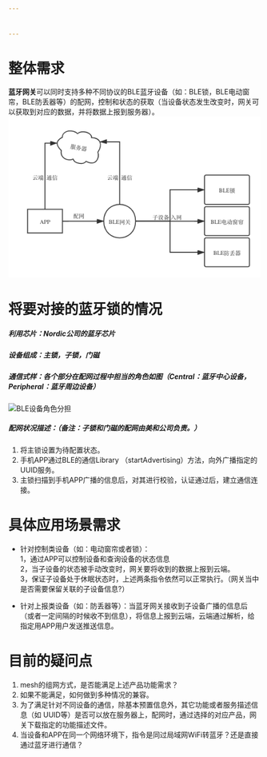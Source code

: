 ```yaml
---


---
```


<h1 id="整体需求">整体需求</h1>
<p><strong>蓝牙网关</strong>可以同时支持多种不同协议的BLE蓝牙设备（如：BLE锁，BLE电动窗帘，BLE防丢器等）的配网，控制和状态的获取（当设备状态发生改变时，网关可以获取到对应的数据，并将数据上报到服务器）。<br>
<img src="./ble.png" alt="具体流程"></p>
<h1 id="将要对接的蓝牙锁的情况">将要对接的蓝牙锁的情况</h1>
<h5 id="利用芯片：nordic公司的蓝牙芯片">利用芯片：Nordic公司的蓝牙芯片</h5>
<h5 id="设备组成：主锁，子锁，门磁">设备组成：主锁，子锁，门磁</h5>
<h5 id="通信式样：各个部分在配网过程中担当的角色如图（central：蓝牙中心设备，peripheral：蓝牙周边设备）">通信式样：各个部分在配网过程中担当的角色如图（Central：蓝牙中心设备，Peripheral：蓝牙周边设备）</h5>
<p><img src="http://localhost:8888/api_img/pair.png" alt="BLE设备角色分担"></p>
<h5 id="配网状况描述：（备注：子锁和门磁的配网由美和公司负责。）">配网状况描述：（备注：子锁和门磁的配网由美和公司负责。）</h5>
<ol>
<li>将主锁设置为待配置状态。</li>
<li>手机APP通过BLE的通信Library （startAdvertising）方法，向外广播指定的UUID服务。</li>
<li>主锁扫描到手机APP广播的信息后，对其进行校验，认证通过后，建立通信连接。</li>
</ol>
<h1 id="具体应用场景需求">具体应用场景需求</h1>
<ul>
<li>
<p>针对控制类设备（如：电动窗帘或者锁）：<br>
1，通过APP可以控制设备和查询设备的状态信息<br>
2，当子设备的状态被手动改变时，网关要将收到的数据上报到云端。<br>
3，保证子设备处于休眠状态时，上述两条指令依然可以正常执行。（网关当中是否需要保留关联的子设备信息?）</p>
</li>
<li>
<p>针对上报类设备（如：防丢器等）：当蓝牙网关接收到子设备广播的信息后（或者一定间隔的时候收不到信息），将信息上报到云端，云端通过解析，给指定用APP用户发送推送信息。</p>
</li>
</ul>
<h1 id="目前的疑问点">目前的疑问点</h1>
<ol>
<li>mesh的组网方式，是否能满足上述产品功能需求？</li>
<li>如果不能满足，如何做到多种情况的兼容。</li>
<li>为了满足针对不同设备的通信，除基本预置信息外，其它功能或者服务描述信息（如 UUID等）是否可以放在服务器上，配网时，通过选择的对应产品，网关下载指定的功能描述文件。</li>
<li>当设备和APP在同一个网络环境下，指令是同过局域网WiFi转蓝牙？还是直接通过蓝牙进行通信？</li>
</ol>


